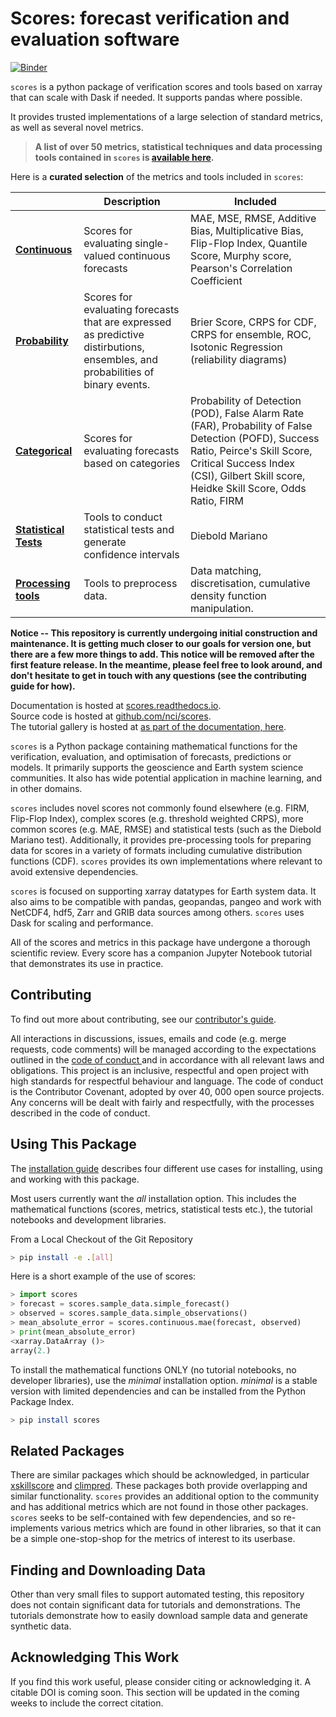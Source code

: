 # Scores: forecast verification and evaluation software

[![Binder](https://mybinder.org/badge_logo.svg)](https://mybinder.org/v2/gh/nci/scores/main?labpath=tutorials%2FExplanation.ipynb)

`scores` is a python package of verification scores and tools based on xarray that can scale with Dask if needed. It supports pandas where possible.

It provides trusted implementations of a large selection of standard metrics, as well as several novel metrics.

> 
> **A list of over 50 metrics, statistical techniques and data processing tools contained in `scores` is [available here](https://scores.readthedocs.io/en/latest/included.html).**


Here is a **curated selection** of the metrics and tools included in `scores`:

|                       	| **Description** 	| **Included** 	|
|-----------------------	|-----------------	|--------------	|
| **[Continuous](https://scores.readthedocs.io/en/latest/included.html#continuous)**        	|Scores for evaluating single-valued continuous forecasts                  	|MAE, MSE, RMSE, Additive Bias, Multiplicative Bias, Flip-Flop Index, Quantile Score, Murphy score, Pearson's Correlation Coefficient              	|
| **[Probability](https://scores.readthedocs.io/en/latest/included.html#probability)**       	|Scores for evaluating forecasts that are expressed as predictive distirbutions, ensembles, and probabilities of binary events.                 	|Brier Score, CRPS for CDF, CRPS for ensemble, ROC, Isotonic Regression (reliability diagrams)              	|
| **[Categorical](https://scores.readthedocs.io/en/latest/included.html#categorical)**       	|Scores for evaluating forecasts based on categories                 	|Probability of Detection (POD), False Alarm Rate (FAR), Probability of False Detection (POFD), Success Ratio, Peirce's Skill Score, Critical Success Index (CSI), Gilbert Skill score, Heidke Skill Score, Odds Ratio, FIRM               	|
| **[Statistical Tests](https://scores.readthedocs.io/en/latest/included.html#statistical-tests)** 	|Tools to conduct statistical tests and generate confidence intervals                 	|Diebold Mariano              	|
| **[Processing tools](https://scores.readthedocs.io/en/latest/included.html#processing-tools-for-preparing-data)**        	|Tools to preprocess data.                 	|Data matching, discretisation, cumulative density function manipulation.              	|



**Notice -- This repository is currently undergoing initial construction and maintenance. It is getting much closer to our goals for version one, but there are a few more things to add. This notice will be removed after the first feature release. In the meantime, please feel free to look around, and don't hesitate to get in touch with any questions (see the contributing guide for how).**

Documentation is hosted at [scores.readthedocs.io](https://scores.readthedocs.io).  
Source code is hosted at [github.com/nci/scores](https://github.com/nci/scores).  
The tutorial gallery is hosted at [as part of the documentation, here](https://scores.readthedocs.io/en/latest/tutorials/Explanation.html).

`scores` is a Python package containing mathematical functions for the verification, evaluation, and optimisation of forecasts, predictions or models. It primarily supports the geoscience and Earth system science communities. It also has wide potential application in machine learning, and in other domains.

`scores` includes novel scores not commonly found elsewhere (e.g. FIRM, Flip-Flop Index), complex scores (e.g. threshold weighted CRPS), more common scores (e.g. MAE, RMSE) and statistical tests (such as the Diebold Mariano test). Additionally, it provides pre-processing tools for preparing data for scores in a variety of formats including cumulative distribution functions (CDF). `scores` provides its own implementations where relevant to avoid extensive dependencies.

`scores` is focused on supporting xarray datatypes for Earth system data. It also aims to be compatible with pandas, geopandas, pangeo and work with NetCDF4, hdf5, Zarr and GRIB data sources among others. `scores` uses Dask for scaling and performance.

All of the scores and metrics in this package have undergone a thorough scientific review. Every score has a companion Jupyter Notebook tutorial that demonstrates its use in practice.

## Contributing
To find out more about contributing, see our [contributor's guide](https://github.com/nci/scores/blob/main/docs/contributing.md).

All interactions in discussions, issues, emails and code (e.g. merge requests, code comments) will be managed according to the expectations outlined in the [ code of conduct ](https://github.com/nci/scores/blob/main/CODE_OF_CONDUCT.md) and in accordance with all relevant laws and obligations. This project is an inclusive, respectful and open project with high standards for respectful behaviour and language. The code of conduct is the Contributor Covenant, adopted by over 40, 000 open source projects. Any concerns will be dealt with fairly and respectfully, with the processes described in the code of conduct.

## Using This Package

The [installation guide](https://scores.readthedocs.io/en/latest/installation.html) describes four different use cases for installing, using and working with this package.

Most users currently want the *all* installation option. This includes the mathematical functions (scores, metrics, statistical tests etc.), the tutorial notebooks and development libraries.

From a Local Checkout of the Git Repository

```bash
> pip install -e .[all]
```

Here is a short example of the use of scores:

```py
> import scores
> forecast = scores.sample_data.simple_forecast()
> observed = scores.sample_data.simple_observations()
> mean_absolute_error = scores.continuous.mae(forecast, observed)
> print(mean_absolute_error)
<xarray.DataArray ()>
array(2.)
```

To install the mathematical functions ONLY (no tutorial notebooks, no developer libraries), use the *minimal* installation option. *minimal* is a stable version with limited dependencies and can be installed from the Python Package Index.

```bash
> pip install scores
```

## Related Packages

There are similar packages which should be acknowledged, in particular [xskillscore](https://xskillscore.readthedocs.io/en/stable/) and [climpred](https://github.com/pangeo-data/climpred). These packages both provide overlapping and similar functionality. `scores` provides an additional option to the community and has additional metrics which are not found in those other packages. `scores` seeks to be self-contained with few dependencies, and so re-implements various metrics which are found in other libraries, so that it can be a simple one-stop-shop for the metrics of interest to its userbase.

## Finding and Downloading Data

Other than very small files to support automated testing, this repository does not contain significant data for tutorials and demonstrations. The tutorials demonstrate how to easily download sample data and generate synthetic data.

## Acknowledging This Work

If you find this work useful, please consider citing or acknowledging it. A citable DOI is coming soon. This section will be updated in the coming weeks to include the correct citation.
